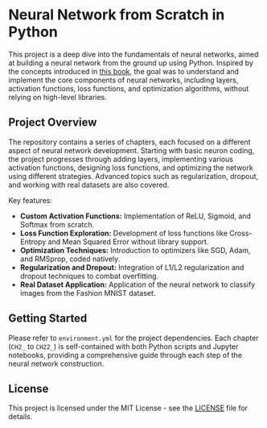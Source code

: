 # Neural Network from Scratch in Python

This project is a deep dive into the fundamentals of neural networks, aimed at building a neural network from the ground up using Python. Inspired by the concepts introduced in [this book](https://nnfs.io/), the goal was to understand and implement the core components of neural networks, including layers, activation functions, loss functions, and optimization algorithms, without relying on high-level libraries.

## Project Overview

The repository contains a series of chapters, each focused on a different aspect of neural network development. Starting with basic neuron coding, the project progresses through adding layers, implementing various activation functions, designing loss functions, and optimizing the network using different strategies. Advanced topics such as regularization, dropout, and working with real datasets are also covered.

Key features:
- **Custom Activation Functions:** Implementation of ReLU, Sigmoid, and Softmax from scratch.
- **Loss Function Exploration:** Development of loss functions like Cross-Entropy and Mean Squared Error without library support.
- **Optimization Techniques:** Introduction to optimizers like SGD, Adam, and RMSprop, coded natively.
- **Regularization and Dropout:** Integration of L1/L2 regularization and dropout techniques to combat overfitting.
- **Real Dataset Application:** Application of the neural network to classify images from the Fashion MNIST dataset.

## Getting Started

Please refer to `environment.yml` for the project dependencies. Each chapter (`CH2_` to `CH22_`) is self-contained with both Python scripts and Jupyter notebooks, providing a comprehensive guide through each step of the neural network construction.

## License

This project is licensed under the MIT License - see the [LICENSE](LICENSE) file for details.
